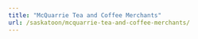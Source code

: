 ```yaml
---
title: "McQuarrie Tea and Coffee Merchants"
url: /saskatoon/mcquarrie-tea-and-coffee-merchants/
---
```

